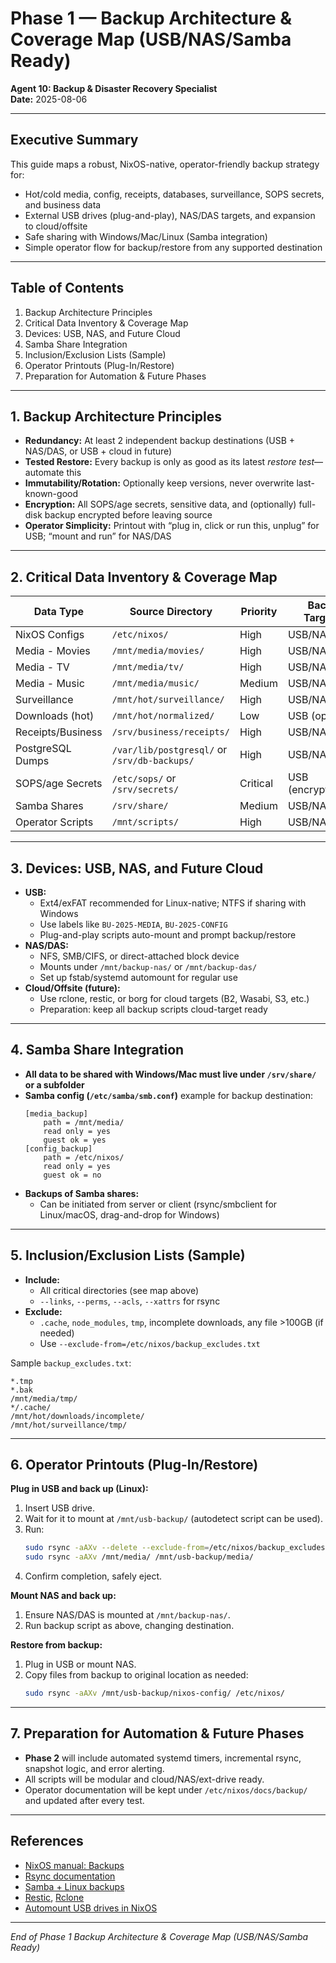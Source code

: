 
# Phase 1 — Backup Architecture & Coverage Map (USB/NAS/Samba Ready)

**Agent 10: Backup & Disaster Recovery Specialist**  
**Date:** 2025-08-06

---

## Executive Summary

This guide maps a robust, NixOS-native, operator-friendly backup strategy for:
- Hot/cold media, config, receipts, databases, surveillance, SOPS secrets, and business data
- External USB drives (plug-and-play), NAS/DAS targets, and expansion to cloud/offsite
- Safe sharing with Windows/Mac/Linux (Samba integration)
- Simple operator flow for backup/restore from any supported destination

---

## Table of Contents

1. Backup Architecture Principles
2. Critical Data Inventory & Coverage Map
3. Devices: USB, NAS, and Future Cloud
4. Samba Share Integration
5. Inclusion/Exclusion Lists (Sample)
6. Operator Printouts (Plug-In/Restore)
7. Preparation for Automation & Future Phases

---

## 1. Backup Architecture Principles

- **Redundancy:** At least 2 independent backup destinations (USB + NAS/DAS, or USB + cloud in future)
- **Tested Restore:** Every backup is only as good as its latest *restore test*—automate this
- **Immutability/Rotation:** Optionally keep versions, never overwrite last-known-good
- **Encryption:** All SOPS/age secrets, sensitive data, and (optionally) full-disk backup encrypted before leaving source
- **Operator Simplicity:** Printout with “plug in, click or run this, unplug” for USB; “mount and run” for NAS/DAS

---

## 2. Critical Data Inventory & Coverage Map

| **Data Type**       | **Source Directory**       | **Priority** | **Backup Target(s)**      | **Frequency**  |
|---------------------|---------------------------|--------------|---------------------------|----------------|
| NixOS Configs       | `/etc/nixos/`             | High         | USB/NAS/Cloud             | daily/weekly   |
| Media - Movies      | `/mnt/media/movies/`      | High         | USB/NAS                   | weekly         |
| Media - TV          | `/mnt/media/tv/`          | High         | USB/NAS                   | weekly         |
| Media - Music       | `/mnt/media/music/`       | Medium       | USB/NAS                   | weekly         |
| Surveillance        | `/mnt/hot/surveillance/`  | High         | USB/NAS                   | daily/weekly   |
| Downloads (hot)     | `/mnt/hot/normalized/`    | Low          | USB (optional)            | manual         |
| Receipts/Business   | `/srv/business/receipts/` | High         | USB/NAS/Cloud             | daily          |
| PostgreSQL Dumps    | `/var/lib/postgresql/` or `/srv/db-backups/` | High | USB/NAS/Cloud | daily |
| SOPS/age Secrets    | `/etc/sops/` or `/srv/secrets/` | Critical | USB (encrypted) | daily/weekly |
| Samba Shares        | `/srv/share/`             | Medium       | USB/NAS                   | manual/weekly  |
| Operator Scripts    | `/mnt/scripts/`           | High         | USB/NAS                   | weekly         |

---

## 3. Devices: USB, NAS, and Future Cloud

- **USB:**  
  - Ext4/exFAT recommended for Linux-native; NTFS if sharing with Windows  
  - Use labels like `BU-2025-MEDIA`, `BU-2025-CONFIG`  
  - Plug-and-play scripts auto-mount and prompt backup/restore
- **NAS/DAS:**  
  - NFS, SMB/CIFS, or direct-attached block device  
  - Mounts under `/mnt/backup-nas/` or `/mnt/backup-das/`  
  - Set up fstab/systemd automount for regular use
- **Cloud/Offsite (future):**  
  - Use rclone, restic, or borg for cloud targets (B2, Wasabi, S3, etc.)
  - Preparation: keep all backup scripts cloud-target ready

---

## 4. Samba Share Integration

- **All data to be shared with Windows/Mac must live under `/srv/share/` or a subfolder**
- **Samba config (`/etc/samba/smb.conf`)** example for backup destination:
    ```
    [media_backup]
        path = /mnt/media/
        read only = yes
        guest ok = yes
    [config_backup]
        path = /etc/nixos/
        read only = yes
        guest ok = no
    ```
- **Backups of Samba shares:**  
  - Can be initiated from server or client (rsync/smbclient for Linux/macOS, drag-and-drop for Windows)

---

## 5. Inclusion/Exclusion Lists (Sample)

- **Include:**  
  - All critical directories (see map above)
  - `--links`, `--perms`, `--acls`, `--xattrs` for rsync
- **Exclude:**  
  - `.cache`, `node_modules`, `tmp`, incomplete downloads, any file >100GB (if needed)
  - Use `--exclude-from=/etc/nixos/backup_excludes.txt`

Sample `backup_excludes.txt`:
```
*.tmp
*.bak
/mnt/media/tmp/
*/.cache/
/mnt/hot/downloads/incomplete/
/mnt/hot/surveillance/tmp/
```

---

## 6. Operator Printouts (Plug-In/Restore)

**Plug in USB and back up (Linux):**
1. Insert USB drive.
2. Wait for it to mount at `/mnt/usb-backup/` (autodetect script can be used).
3. Run:
    ```bash
    sudo rsync -aAXv --delete --exclude-from=/etc/nixos/backup_excludes.txt /etc/nixos/ /mnt/usb-backup/nixos-config/
    sudo rsync -aAXv /mnt/media/ /mnt/usb-backup/media/
    ```
4. Confirm completion, safely eject.

**Mount NAS and back up:**
1. Ensure NAS/DAS is mounted at `/mnt/backup-nas/`.
2. Run backup script as above, changing destination.

**Restore from backup:**
1. Plug in USB or mount NAS.
2. Copy files from backup to original location as needed:
    ```bash
    sudo rsync -aAXv /mnt/usb-backup/nixos-config/ /etc/nixos/
    ```

---

## 7. Preparation for Automation & Future Phases

- **Phase 2** will include automated systemd timers, incremental rsync, snapshot logic, and error alerting.
- All scripts will be modular and cloud/NAS/ext-drive ready.
- Operator documentation will be kept under `/etc/nixos/docs/backup/` and updated after every test.

---

## References

- [NixOS manual: Backups](https://nixos.org/manual/nixos/stable/#sec-backups)
- [Rsync documentation](https://download.samba.org/pub/rsync/rsync.html)
- [Samba + Linux backups](https://wiki.archlinux.org/title/Samba#Backups)
- [Restic](https://restic.net/), [Rclone](https://rclone.org/)
- [Automount USB drives in NixOS](https://discourse.nixos.org/t/usb-automount/1795)

---

*End of Phase 1 Backup Architecture & Coverage Map (USB/NAS/Samba Ready)*
